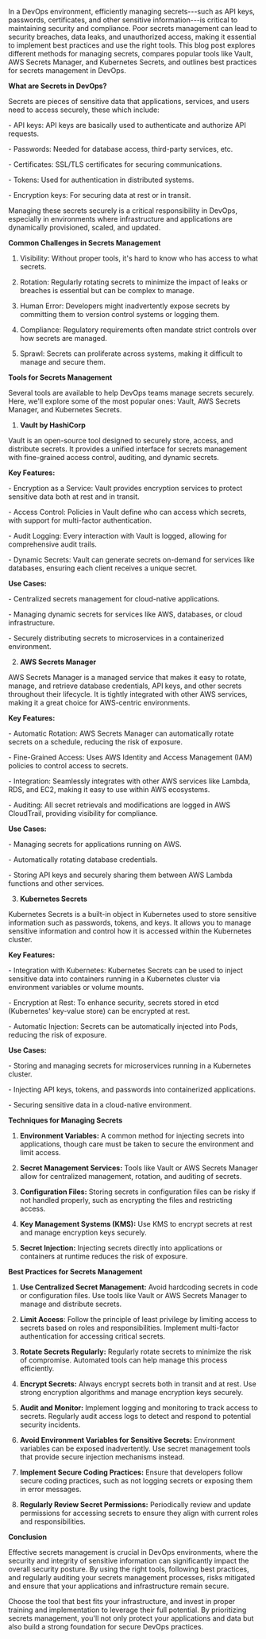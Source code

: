 In a DevOps environment, efficiently managing secrets---such as API
keys, passwords, certificates, and other sensitive information---is
critical to maintaining security and compliance. Poor secrets management
can lead to security breaches, data leaks, and unauthorized access,
making it essential to implement best practices and use the right tools.
This blog post explores different methods for managing secrets, compares
popular tools like Vault, AWS Secrets Manager, and Kubernetes Secrets,
and outlines best practices for secrets management in DevOps.

**What are Secrets in DevOps?**

Secrets are pieces of sensitive data that applications, services, and
users need to access securely, these which include:

\- API keys: API keys are basically used to authenticate and authorize
API requests.

\- Passwords: Needed for database access, third-party services, etc.

\- Certificates: SSL/TLS certificates for securing communications.

\- Tokens: Used for authentication in distributed systems.

\- Encryption keys: For securing data at rest or in transit.

Managing these secrets securely is a critical responsibility in DevOps,
especially in environments where infrastructure and applications are
dynamically provisioned, scaled, and updated.

**Common Challenges in Secrets Management**

1.  Visibility: Without proper tools, it's hard to know who has access
    to what secrets.

2.  Rotation: Regularly rotating secrets to minimize the impact of leaks
    or breaches is essential but can be complex to manage.

3.  Human Error: Developers might inadvertently expose secrets by
    committing them to version control systems or logging them.

4.  Compliance: Regulatory requirements often mandate strict controls
    over how secrets are managed.

5.  Sprawl: Secrets can proliferate across systems, making it difficult
    to manage and secure them.

**Tools for Secrets Management**

Several tools are available to help DevOps teams manage secrets
securely. Here, we'll explore some of the most popular ones: Vault, AWS
Secrets Manager, and Kubernetes Secrets.

1.  **Vault by HashiCorp**

Vault is an open-source tool designed to securely store, access, and
distribute secrets. It provides a unified interface for secrets
management with fine-grained access control, auditing, and dynamic
secrets.

**Key Features:**

\- Encryption as a Service: Vault provides encryption services to
protect sensitive data both at rest and in transit.

\- Access Control: Policies in Vault define who can access which
secrets, with support for multi-factor authentication.

\- Audit Logging: Every interaction with Vault is logged, allowing for
comprehensive audit trails.

\- Dynamic Secrets: Vault can generate secrets on-demand for services
like databases, ensuring each client receives a unique secret.

**Use Cases:**

\- Centralized secrets management for cloud-native applications.

\- Managing dynamic secrets for services like AWS, databases, or cloud
infrastructure.

\- Securely distributing secrets to microservices in a containerized
environment.

2.  **AWS Secrets Manager**

AWS Secrets Manager is a managed service that makes it easy to rotate,
manage, and retrieve database credentials, API keys, and other secrets
throughout their lifecycle. It is tightly integrated with other AWS
services, making it a great choice for AWS-centric environments.

**Key Features:**

\- Automatic Rotation: AWS Secrets Manager can automatically rotate
secrets on a schedule, reducing the risk of exposure.

\- Fine-Grained Access: Uses AWS Identity and Access Management (IAM)
policies to control access to secrets.

\- Integration: Seamlessly integrates with other AWS services like
Lambda, RDS, and EC2, making it easy to use within AWS ecosystems.

\- Auditing: All secret retrievals and modifications are logged in AWS
CloudTrail, providing visibility for compliance.

**Use Cases:**

\- Managing secrets for applications running on AWS.

\- Automatically rotating database credentials.

\- Storing API keys and securely sharing them between AWS Lambda
functions and other services.

3.  **Kubernetes Secrets**

Kubernetes Secrets is a built-in object in Kubernetes used to store
sensitive information such as passwords, tokens, and keys. It allows you
to manage sensitive information and control how it is accessed within
the Kubernetes cluster.

**Key Features:**

\- Integration with Kubernetes: Kubernetes Secrets can be used to inject
sensitive data into containers running in a Kubernetes cluster via
environment variables or volume mounts.

\- Encryption at Rest: To enhance security, secrets stored in etcd
(Kubernetes\' key-value store) can be encrypted at rest.

\- Automatic Injection: Secrets can be automatically injected into Pods,
reducing the risk of exposure.

**Use Cases:**

\- Storing and managing secrets for microservices running in a
Kubernetes cluster.

\- Injecting API keys, tokens, and passwords into containerized
applications.

\- Securing sensitive data in a cloud-native environment.

**Techniques for Managing Secrets**

1.  **Environment Variables:** A common method for injecting secrets
    into applications, though care must be taken to secure the
    environment and limit access.

2.  **Secret Management Services:** Tools like Vault or AWS Secrets
    Manager allow for centralized management, rotation, and auditing of
    secrets.

3.  **Configuration Files:** Storing secrets in configuration files can
    be risky if not handled properly, such as encrypting the files and
    restricting access.

4.  **Key Management Systems (KMS):** Use KMS to encrypt secrets at rest
    and manage encryption keys securely.

5.  **Secret Injection:** Injecting secrets directly into applications
    or containers at runtime reduces the risk of exposure.

**Best Practices for Secrets Management**

1.  **Use Centralized Secret Management:** Avoid hardcoding secrets in
    code or configuration files. Use tools like Vault or AWS Secrets
    Manager to manage and distribute secrets.

2.  **Limit Access**: Follow the principle of least privilege by
    limiting access to secrets based on roles and responsibilities.
    Implement multi-factor authentication for accessing critical
    secrets.

3.  **Rotate Secrets Regularly:** Regularly rotate secrets to minimize
    the risk of compromise. Automated tools can help manage this process
    efficiently.

4.  **Encrypt Secrets:** Always encrypt secrets both in transit and at
    rest. Use strong encryption algorithms and manage encryption keys
    securely.

5.  **Audit and Monitor:** Implement logging and monitoring to track
    access to secrets. Regularly audit access logs to detect and respond
    to potential security incidents.

6.  **Avoid Environment Variables for Sensitive Secrets:** Environment
    variables can be exposed inadvertently. Use secret management tools
    that provide secure injection mechanisms instead.

7.  **Implement Secure Coding Practices:** Ensure that developers follow
    secure coding practices, such as not logging secrets or exposing
    them in error messages.

8.  **Regularly Review Secret Permissions:** Periodically review and
    update permissions for accessing secrets to ensure they align with
    current roles and responsibilities.

**Conclusion**

Effective secrets management is crucial in DevOps environments, where
the security and integrity of sensitive information can significantly
impact the overall security posture. By using the right tools, following
best practices, and regularly auditing your secrets management
processes, risks mitigated and ensure that your applications and
infrastructure remain secure.

Choose the tool that best fits your infrastructure, and invest in proper
training and implementation to leverage their full potential. By
prioritizing secrets management, you'll not only protect your
applications and data but also build a strong foundation for secure
DevOps practices.
